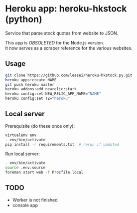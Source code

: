 Heroku app: heroku-hkstock (python)
=================

Service that parse stock quotes from website to JSON.

This app is *OBSOLETED* for the Node.js version.  
It now serves as a scraper reference for the various websites.

## Usage

```bash
git clone https://github.com/leesei/heroku-hkstock.py.git
heroku apps:create NAME
git push heroku master
heroku addons:add newrelic:stark
heroku config:set NEW_RELIC_APP_NAME="NAME"
heroku config:set TZ="heroku"
```

## Local server

Prerequisite (do these once only):

```bash
virtualenv env
. env/bin/activate
pip install -r requirements.txt  # rerun if updated
```

Run local server:

```bash
. env/bin/activate
source .env.source
foreman start web -f Procfile.local
```

## TODO

- Worker is not finished
- console app
